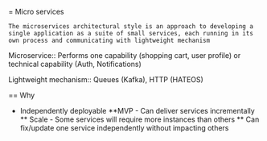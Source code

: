= Micro services

`The microservices architectural style is an approach to developing a single application as a suite of small services, each running in its own process and communicating with lightweight mechanism`

Microservice::
Performs one capability (shopping cart, user profile) or technical capability (Auth, Notifications)

Lightweight mechanism::
Queues (Kafka), HTTP (HATEOS)

== Why

* Independently deployable
**MVP - Can deliver services incrementally
** Scale - Some services will require more instances than others
** Can fix/update one service independently without impacting others
